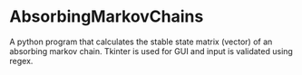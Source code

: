 # AbsorbingMarkovChains
A python program that calculates the stable state matrix (vector) of an absorbing markov chain. Tkinter is used for GUI and input is validated using regex. 
